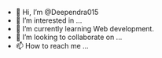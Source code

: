 - 👋 Hi, I’m @Deependra015
- 👀 I’m interested in ...
- 🌱 I’m currently learning Web development.
- 💞️ I’m looking to collaborate on ...
- 📫 How to reach me ...

<!---
Deependra015/Deependra015 is a ✨ special ✨ repository because its `README.md` (this file) appears on your GitHub profile.
You can click the Preview link to take a look at your changes.
--->
